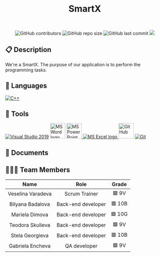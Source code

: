 <h1 align="center">SmartX</h1>
<p align = "center">
  
</p>

<br>
<p align = "center">
    <img alt="GitHub contributors" src="https://img.shields.io/github/contributors/BSBadalova21/smartx?style=flat-square">
    <img alt="GitHub repo size" src="https://img.shields.io/github/repo-size/BSBadalova21/smartx?style=flat-square">
    <img alt="GitHub last commit" src="https://img.shields.io/github/last-commit/BSBadalova21/smartx?style=flat-square">
    <img src="https://img.shields.io/github/languages/count/BSBadalova21/smartx?style=flat-square">
</p>

## 📋 Description
We're a SmartX. The purpose of our application is to perform the programming tasks. 
## 🚀 Languages 
  <p align="left"> 
  <a href="https://www.cplusplus.com/"><img src="https://img.icons8.com/color/48/000000/c-plus-plus-logo.png" alt="C++"/></a>
  </p>

## 🔧 Tools 
  <p align="left"> 
  <a href="https://visualstudio.microsoft.com/"><img src="https://img.icons8.com/fluency/48/000000/visual-studio.png" alt="Visual Studio 2019"/></a>
    <a href="https://www.microsoft.com/en-ww/microsoft-365/word"><img src="https://img.icons8.com/fluency/48/000000/microsoft-word-2019.png" alt="MS Word logo" width=48px /></a>
    <a href="https://www.microsoft.com/en-us/microsoft-365/powerpoint"><img src="https://img.icons8.com/fluency/48/000000/microsoft-powerpoint-2019.png" alt="MS PowerPoint logo" width=48px />
    <a href="https://www.microsoft.com/en-us/microsoft-365/excel"><img src="https://img.icons8.com/fluency/48/000000/microsoft-excel-2019.png" alt="MS Excel logo"/>
     <a href="https://git-scm.com/"><img src="https://cdn-icons-png.flaticon.com/512/25/25231.png" alt="GitHub" heigh=48px width=48px/></a>
    <a href="https://git-scm.com/"><img src="https://img.icons8.com/color/48/000000/git.png" alt="Git"/></a>
    </a>
  </p> 
  
## 💼 Documents

## 👨🏻‍💻 Team Members
| **Name** | **Role** | **Grade** |
| :---:   | :---: | :---: |
| Veselina Varadeva| Scrum Trainer | 🟩 9V |
| Bilyana Badalova |  Back-end developer | 🟥 10B |
| Mariela Dimova | Back-end developer  | 🟦 10G |
| Teodora Skulieva |  Back-end developer  | 🟩 9V  |
| Stela Georgieva |  Back-end developer  | 🟥 10B |
| Gabriela Encheva |  QA developer  | 🟩 9V  |

